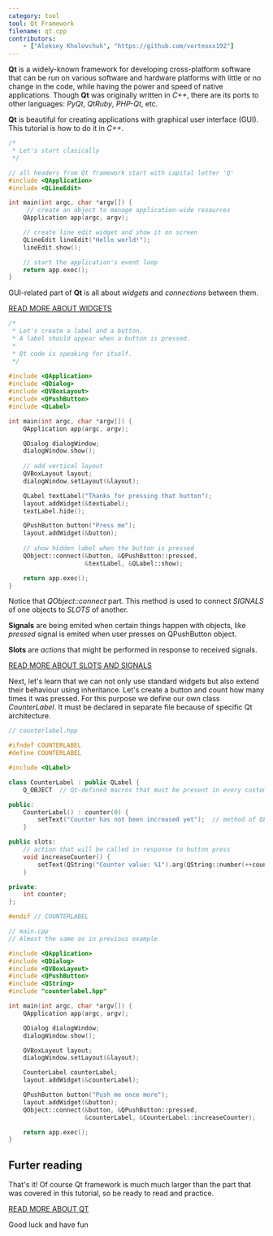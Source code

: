 ```yaml
---
category: tool
tool: Qt Framework
filename: qt.cpp
contributors:
    - ["Aleksey Kholovchuk", "https://github.com/vortexxx192"]
---
```


**Qt** is a widely-known framework for developing cross-platform software that can be run on various software and hardware platforms with little or no change in the code, while having the power and speed of native applications. Though **Qt** was originally written in *C++*, there are its ports to other languages: *PyQt*, *QtRuby*, *PHP-Qt*, etc.

**Qt** is beautiful for creating applications with graphical user interface (GUI). This tutorial is how to do it in *C++*.

```c++
/*
 * Let's start clasically
 */

// all headers from Qt framework start with capital letter 'Q'
#include <QApplication>
#include <QLineEdit>

int main(int argc, char *argv[]) {
	 // create an object to manage application-wide resources
    QApplication app(argc, argv);

    // create line edit widget and show it on screen
    QLineEdit lineEdit("Hello world!");
    lineEdit.show();

    // start the application's event loop
    return app.exec();
}
```

GUI-related part of **Qt** is all about *widgets* and *connections* between them.

[READ MORE ABOUT WIDGETS](http://doc.qt.io/qt-5/qtwidgets-index.html)

```c++
/*
 * Let's create a label and a button.
 * A label should appear when a button is pressed.
 * 
 * Qt code is speaking for itself.
 */
 
#include <QApplication>
#include <QDialog>
#include <QVBoxLayout>
#include <QPushButton>
#include <QLabel>

int main(int argc, char *argv[]) {
    QApplication app(argc, argv);

    QDialog dialogWindow;
    dialogWindow.show();
    
    // add vertical layout 
    QVBoxLayout layout;
    dialogWindow.setLayout(&layout);  

    QLabel textLabel("Thanks for pressing that button");
    layout.addWidget(&textLabel);
    textLabel.hide();

    QPushButton button("Press me");
    layout.addWidget(&button);
    
    // show hidden label when the button is pressed
    QObject::connect(&button, &QPushButton::pressed,
                     &textLabel, &QLabel::show);

    return app.exec();
}
```

Notice that *QObject::connect* part. This method is used to connect *SIGNALS* of one objects to *SLOTS* of another.

**Signals** are being emited when certain things happen with objects, like *pressed* signal is emited when user presses on QPushButton object.

**Slots** are *actions* that might be performed in response to received signals.

[READ MORE ABOUT SLOTS AND SIGNALS](http://doc.qt.io/qt-4.8/signalsandslots.html)


Next, let's learn that we can not only use standard widgets but also extend their behaviour using inheritance. Let's create a button and count how many times it was pressed. For this purpose we define our own class *CounterLabel*.  It must be declared in separate file because of specific Qt architecture.

```c++
// counterlabel.hpp

#ifndef COUNTERLABEL
#define COUNTERLABEL

#include <QLabel>

class CounterLabel : public QLabel {
    Q_OBJECT  // Qt-defined macros that must be present in every custom widget

public:
    CounterLabel() : counter(0) {
        setText("Counter has not been increased yet");  // method of QLabel
    }

public slots:
    // action that will be called in response to button press
    void increaseCounter() {
        setText(QString("Counter value: %1").arg(QString::number(++counter)));
    }

private:
    int counter;
};

#endif // COUNTERLABEL
```

```c++
// main.cpp
// Almost the same as in previous example

#include <QApplication>
#include <QDialog>
#include <QVBoxLayout>
#include <QPushButton>
#include <QString>
#include "counterlabel.hpp"

int main(int argc, char *argv[]) {
    QApplication app(argc, argv);

    QDialog dialogWindow;
    dialogWindow.show();

    QVBoxLayout layout;
    dialogWindow.setLayout(&layout);

    CounterLabel counterLabel;
    layout.addWidget(&counterLabel);

    QPushButton button("Push me once more");
    layout.addWidget(&button);
    QObject::connect(&button, &QPushButton::pressed,
                     &counterLabel, &CounterLabel::increaseCounter);

    return app.exec();
}
```

## Furter reading
That's it! Of course Qt framework is much much larger than the part that was covered in this tutorial, so be ready to read and practice.

[READ MORE ABOUT QT](http://doc.qt.io/qt-4.8/tutorials.html)

Good luck and have fun